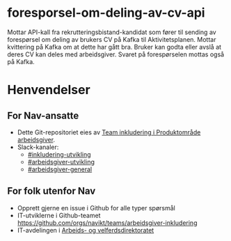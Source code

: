 # foresporsel-om-deling-av-cv-api

Mottar API-kall fra rekrutteringsbistand-kandidat som fører til sending av forespørsel om deling av brukers CV på Kafka til Aktivitetsplanen. Mottar kvittering på Kafka om at dette har gått bra.
Bruker kan godta eller avslå at deres CV kan deles med arbeidsgiver. Svaret på forespørselen mottas også på Kafka.

# Henvendelser

## For Nav-ansatte

- Dette Git-repositoriet eies av [Team inkludering i Produktområde arbeidsgiver](https://navno.sharepoint.com/sites/intranett-prosjekter-og-utvikling/SitePages/Produktomr%C3%A5de-arbeidsgiver.aspx).
- Slack-kanaler:
  - [#inkludering-utvikling](https://nav-it.slack.com/archives/CQZU35J6A)
  - [#arbeidsgiver-utvikling](https://nav-it.slack.com/archives/CD4MES6BB)
  - [#arbeidsgiver-general](https://nav-it.slack.com/archives/CCM649PDH)

## For folk utenfor Nav

- Opprett gjerne en issue i Github for alle typer spørsmål
- IT-utviklerne i Github-teamet https://github.com/orgs/navikt/teams/arbeidsgiver-inkludering
- IT-avdelingen i [Arbeids- og velferdsdirektoratet](https://www.nav.no/no/NAV+og+samfunn/Kontakt+NAV/Relatert+informasjon/arbeids-og-velferdsdirektoratet-kontorinformasjon)
